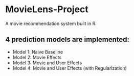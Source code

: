 # MovieLens-Project
A movie recommendation system built in R.

## 4 prediction models are implemented:
* Model 1: Naive Baseline
* Model 2: Movie Effects
* Model 3: Movie and User Effects
* Model 4: Movie and User Effects (with Regularization)
